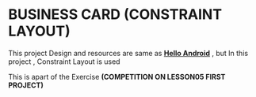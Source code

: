# BUSINESS CARD (CONSTRAINT LAYOUT)

This project Design and resources are same as **[Hello Android](https://github.com/sabdar18/Udacity_android_basics/tree/master/exercise/HelloAndroid)** , but In this project , Constraint Layout is used 


This is apart of the Exercise   **(COMPETITION ON LESSON05 FIRST PROJECT)**



